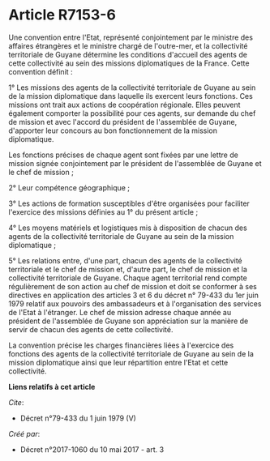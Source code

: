 # Article R7153-6

Une convention entre l'Etat, représenté conjointement par le ministre des affaires étrangères et le ministre chargé de
l'outre-mer, et la collectivité territoriale de Guyane détermine les conditions d'accueil des agents de cette collectivité au
sein des missions diplomatiques de la France. Cette convention définit : 

1° Les missions des agents de la collectivité territoriale de Guyane au sein de la mission diplomatique dans laquelle ils
exercent leurs fonctions. Ces missions ont trait aux actions de coopération régionale. Elles peuvent également comporter la
possibilité pour ces agents, sur demande du chef de mission et avec l'accord du président de l'assemblée de Guyane,
d'apporter leur concours au bon fonctionnement de la mission diplomatique. 

Les fonctions précises de chaque agent sont fixées par une lettre de mission signée conjointement par le président de
l'assemblée de Guyane et le chef de mission ; 

2° Leur compétence géographique ; 

3° Les actions de formation susceptibles d'être organisées pour faciliter l'exercice des missions définies au 1° du présent
article ; 

4° Les moyens matériels et logistiques mis à disposition de chacun des agents de la collectivité territoriale de Guyane au
sein de la mission diplomatique ; 

5° Les relations entre, d'une part, chacun des agents de la collectivité territoriale et le chef de mission et, d'autre part,
le chef de mission et la collectivité territoriale de Guyane. Chaque agent territorial rend compte régulièrement de son
action au chef de mission et doit se conformer à ses directives en application des articles 3 et 6 du décret n° 79-433 du 1er
juin 1979 relatif aux pouvoirs des ambassadeurs et à l'organisation des services de l'Etat à l'étranger. Le chef de mission
adresse chaque année au président de l'assemblée de Guyane son appréciation sur la manière de servir de chacun des agents de
cette collectivité. 

La convention précise les charges financières liées à l'exercice des fonctions des agents de la collectivité territoriale de
Guyane au sein de la mission diplomatique ainsi que leur répartition entre l'Etat et cette collectivité.

**Liens relatifs à cet article**

_Cite_:

  - Décret n°79-433 du 1 juin 1979 (V)

_Créé par_:

  - Décret n°2017-1060 du 10 mai 2017 - art. 3
